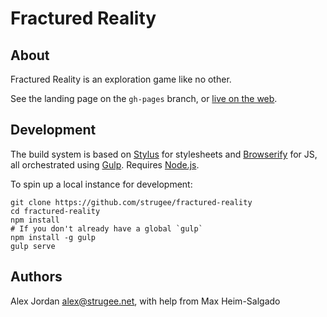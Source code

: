 # Fractured Reality

## About

Fractured Reality is an exploration game like no other.

See the landing page on the `gh-pages` branch, or
[live on the web][1].

## Development

The build system is based on [Stylus][2] for stylesheets and
[Browserify][3] for JS, all orchestrated using [Gulp][4]. Requires
[Node.js][5].

To spin up a local instance for development:

    git clone https://github.com/strugee/fractured-reality
    cd fractured-reality
    npm install
    # If you don't already have a global `gulp`
    npm install -g gulp
    gulp serve


## Authors

Alex Jordan <alex@strugee.net>, with help from Max Heim-Salgado

 [1]: https://strugee.net/fractured-reality/
 [2]: http://stylus-lang.com/
 [3]: http://browserify.org/
 [4]: http://gulpjs.com/
 [5]: https://nodejs.org/
